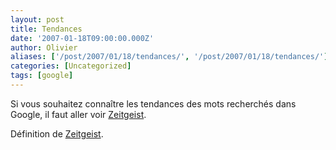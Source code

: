 ```yaml
---
layout: post
title: Tendances
date: '2007-01-18T09:00:00.000Z'
author: Olivier
aliases: ['/post/2007/01/18/tendances/', '/post/2007/01/18/tendances/']
categories: [Uncategorized]
tags: [google]
---
```


<p>Si vous souhaitez connaître les tendances des mots recherchés dans Google, il faut aller voir <a href="http://www.google.fr/press/zeitgeist.html">Zeitgeist</a>.</p> <p>Définition de <a href="http://en.wikipedia.org/wiki/Zeitgeist">Zeitgeist</a>.</p>